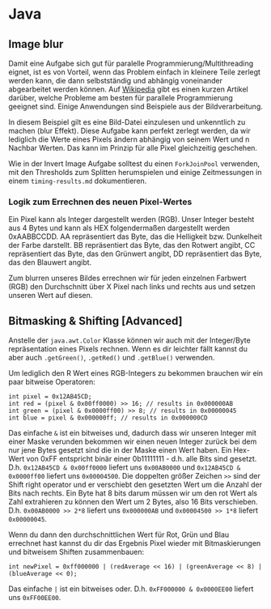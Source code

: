 # Java 

## Image blur

Damit eine Aufgabe sich gut für paralelle Programmierung/Multithreading eignet, ist es von Vorteil, wenn das Problem einfach in kleinere Teile zerlegt werden kann, die dann selbstständig und abhängig voneinander abgearbeitet werden können. 
Auf [Wikipedia](https://en.wikipedia.org/wiki/Embarrassingly_parallel) gibt es einen kurzen Artikel darüber, welche Probleme am besten für parallele Programmierung geeignet sind. 
Einige Anwendungen sind Beispiele aus der Bildverarbeitung. 

In diesem Beispiel gilt es eine Bild-Datei einzulesen und unkenntlich zu machen (blur Effekt). 
Diese Aufgabe kann perfekt zerlegt werden, da wir lediglich die Werte eines Pixels ändern abhängig von seinem Wert und n Nachbar Werten.
Das kann im Prinzip für alle Pixel gleichzeitig geschehen. 

Wie in der Invert Image Aufgabe solltest du einen `ForkJoinPool` verwenden, mit den Thresholds zum Splitten herumspielen und einige Zeitmessungen in einem `timing-results.md` dokumentieren.

### Logik zum Errechnen des neuen Pixel-Wertes 

Ein Pixel kann als Integer dargestellt werden (RGB). 
Unser Integer besteht aus 4 Bytes und kann als HEX folgendermaßen dargestellt werden 0xAABBCCDD.
AA repräsentiert das Byte, das die Helligkeit bzw. Dunkelheit der Farbe darstellt. 
BB repräsentiert das Byte, das den Rotwert angibt, 
CC repräsentiert das Byte, das den Grünwert angibt,
DD repräsentiert das Byte, das den Blauwert angibt.

Zum blurren unseres Bildes errechnen wir für jeden einzelnen Farbwert (RGB) den Durchschnitt über X Pixel nach links und rechts aus und setzen unseren Wert auf diesen.

## Bitmasking & Shifting [Advanced]

Anstelle der `java.awt.Color` Klasse können wir auch  mit der Integer/Byte repräsentation eines Pixels rechnen. 
Wenn es dir leichter fällt kannst du aber auch `.getGreen()`, `.getRed()` und `.getBlue()` verwenden. 

Um lediglich den R Wert eines RGB-Integers zu bekommen brauchen wir ein paar bitweise Operatoren: 
```
int pixel = 0x12AB45CD;
int red = (pixel & 0x00ff0000) >> 16; // results in 0x000000AB
int green = (pixel & 0x0000ff00) >> 8; // results in 0x00000045
int blue = pixel & 0x000000ff; // results in 0x000000CD
```

Das einfache `&` ist ein bitweises und, dadurch dass wir unseren Integer mit einer Maske verunden bekommen wir einen neuen Integer zurück bei dem nur jene Bytes gesetzt sind die in der Maske einen Wert haben. Ein Hex-Wert von 0xFF entspricht binär einer 0b11111111 - d.h. alle Bits sind gesetzt.
D.h. `0x12AB45CD & 0x00ff0000` liefert uns `0x00AB0000` und `0x12AB45CD & 0x0000ff00` liefert uns `0x00004500`. 
Die doppelten größer Zeichen `>>` sind der Shift right operator und er verschiebt den gesetzten Wert um die Anzahl der Bits nach rechts. Ein Byte hat 8 bits darum müssen wir um den rot Wert als Zahl extrahieren zu können den Wert um 2 Bytes, also 16 Bits verschieben. 
D.h. `0x00AB0000 >> 2*8` liefert uns `0x000000AB` und `0x00004500 >> 1*8` liefert `0x00000045`. 

Wenn du dann den durchschnittlichen Wert für Rot, Grün und Blau errechnet hast kannst du dir das Ergebnis Pixel wieder mit Bitmaskierungen und bitweisem Shiften zusammenbauen: 
```
int newPixel = 0xff000000 | (redAverage << 16) | (greenAverage << 8) | (blueAverage << 0);
```

Das einfache `|` ist ein bitweises oder. 
D.h. `0xFF000000 & 0x0000EE00` liefert uns `0xFF00EE00`.